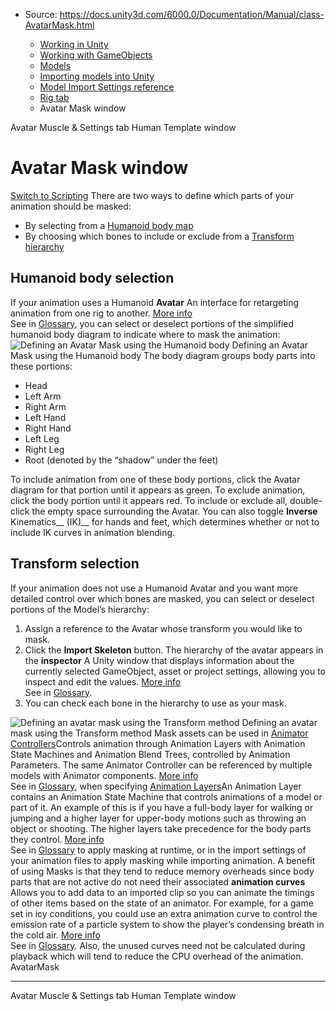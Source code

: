 * Source: https://docs.unity3d.com/6000.0/Documentation/Manual/class-AvatarMask.html

  * [Working in Unity](https://docs.unity3d.com/6000.0/Documentation/Manual/working-in-unity.html)
  * [Working with GameObjects](https://docs.unity3d.com/6000.0/Documentation/Manual/working-with-gameobjects.html)
  * [Models](https://docs.unity3d.com/6000.0/Documentation/Manual/models.html)
  * [Importing models into Unity](https://docs.unity3d.com/6000.0/Documentation/Manual/models-importing.html)
  * [Model Import Settings reference](https://docs.unity3d.com/6000.0/Documentation/Manual/class-FBXImporter.html)
  * [Rig tab](https://docs.unity3d.com/6000.0/Documentation/Manual/FBXImporter-Rig.html)
  * Avatar Mask window


[](https://docs.unity3d.com/6000.0/Documentation/Manual/MuscleDefinitions.html)
Avatar Muscle & Settings tab
[](https://docs.unity3d.com/6000.0/Documentation/Manual/class-HumanTemplate.html)
Human Template window
# Avatar Mask window
[Switch to Scripting](https://docs.unity3d.com/6000.0/Documentation/ScriptReference/AvatarMask.html "Go to AvatarMask page in the Scripting Reference")
There are two ways to define which parts of your animation should be masked:
  * By selecting from a [Humanoid body map](https://docs.unity3d.com/6000.0/Documentation/Manual/class-AvatarMask.html#Humanoid)
  * By choosing which bones to include or exclude from a [Transform hierarchy](https://docs.unity3d.com/6000.0/Documentation/Manual/class-AvatarMask.html#Transform)


## Humanoid body selection
If your animation uses a Humanoid **Avatar** An interface for retargeting animation from one rig to another. [More info](https://docs.unity3d.com/6000.0/Documentation/Manual/ConfiguringtheAvatar.html)  
See in [Glossary](https://docs.unity3d.com/6000.0/Documentation/Manual/Glossary.html#Avatar), you can select or deselect portions of the simplified humanoid body diagram to indicate where to mask the animation:
![Defining an Avatar Mask using the Humanoid body](https://docs.unity3d.com/6000.0/Documentation/uploads/Main/AvatarMaskInspectorHumanoid.png) Defining an Avatar Mask using the Humanoid body
The body diagram groups body parts into these portions:
  * Head
  * Left Arm
  * Right Arm
  * Left Hand
  * Right Hand
  * Left Leg
  * Right Leg
  * Root (denoted by the “shadow” under the feet)


To include animation from one of these body portions, click the Avatar diagram for that portion until it appears as green. To exclude animation, click the body portion until it appears red. To include or exclude all, double-click the empty space surrounding the Avatar.
You can also toggle **Inverse** Kinematics__ (IK)__ for hands and feet, which determines whether or not to include IK curves in animation blending.
## Transform selection
If your animation does not use a Humanoid Avatar and you want more detailed control over which bones are masked, you can select or deselect portions of the Model’s hierarchy:
  1. Assign a reference to the Avatar whose transform you would like to mask.
  2. Click the **Import Skeleton** button. The hierarchy of the avatar appears in the **inspector** A Unity window that displays information about the currently selected GameObject, asset or project settings, allowing you to inspect and edit the values. [More info](https://docs.unity3d.com/6000.0/Documentation/Manual/UsingTheInspector.html)  
See in [Glossary](https://docs.unity3d.com/6000.0/Documentation/Manual/Glossary.html#Inspector).
  3. You can check each bone in the hierarchy to use as your mask.

![Defining an avatar mask using the Transform method](https://docs.unity3d.com/6000.0/Documentation/uploads/Main/AvatarMaskInspectorTransform.png) Defining an avatar mask using the Transform method
Mask assets can be used in [Animator Controllers](https://docs.unity3d.com/6000.0/Documentation/Manual/class-AnimatorController.html)Controls animation through Animation Layers with Animation State Machines and Animation Blend Trees, controlled by Animation Parameters. The same Animator Controller can be referenced by multiple models with Animator components. [More info](https://docs.unity3d.com/6000.0/Documentation/Manual/class-AnimatorController.html)  
See in [Glossary](https://docs.unity3d.com/6000.0/Documentation/Manual/Glossary.html#AnimatorController), when specifying [Animation Layers](https://docs.unity3d.com/6000.0/Documentation/Manual/AnimationLayers.html)An Animation Layer contains an Animation State Machine that controls animations of a model or part of it. An example of this is if you have a full-body layer for walking or jumping and a higher layer for upper-body motions such as throwing an object or shooting. The higher layers take precedence for the body parts they control. [More info](https://docs.unity3d.com/6000.0/Documentation/Manual/AnimationLayers.html)  
See in [Glossary](https://docs.unity3d.com/6000.0/Documentation/Manual/Glossary.html#AnimationLayer) to apply masking at runtime, or in the import settings of your animation files to apply masking while importing animation.
A benefit of using Masks is that they tend to reduce memory overheads since body parts that are not active do not need their associated **animation curves** Allows you to add data to an imported clip so you can animate the timings of other items based on the state of an animator. For example, for a game set in icy conditions, you could use an extra animation curve to control the emission rate of a particle system to show the player’s condensing breath in the cold air. [More info](https://docs.unity3d.com/6000.0/Documentation/Manual/AnimationCurvesOnImportedClips.html)  
See in [Glossary](https://docs.unity3d.com/6000.0/Documentation/Manual/Glossary.html#AnimationCurves). Also, the unused curves need not be calculated during playback which will tend to reduce the CPU overhead of the animation.
AvatarMask
* * *
[](https://docs.unity3d.com/6000.0/Documentation/Manual/MuscleDefinitions.html)
Avatar Muscle & Settings tab
[](https://docs.unity3d.com/6000.0/Documentation/Manual/class-HumanTemplate.html)
Human Template window
